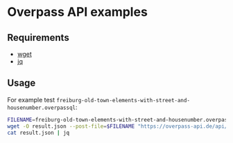 # Overpass API examples

## Requirements

* [wget](https://www.gnu.org/software/wget/)
* [jq](https://stedolan.github.io/jq/)

## Usage

For example test `freiburg-old-town-elements-with-street-and-housenumber.overpassql`:
```bash
FILENAME=freiburg-old-town-elements-with-street-and-housenumber.overpassql
wget -O result.json --post-file=$FILENAME "https://overpass-api.de/api/interpreter"
cat result.json | jq
```
